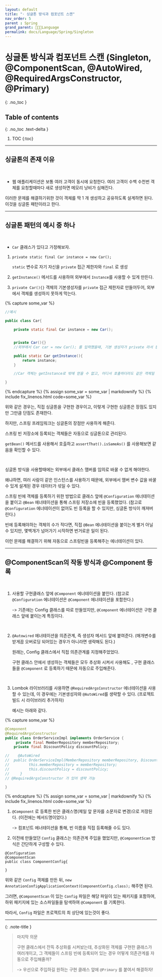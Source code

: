 ```yaml
---
layout: default
title: "· 싱글톤 방식과 컴포넌트 스캔"
nav_order: 5
parent : Spring
grand_parent: 👩🏻‍💻Language
permalink: docs/Language/Spring/Singleton
---
```


# 싱글톤 방식과 컴포넌트 스캔 (Singleton, @ComponentScan, @AutoWired, @RequiredArgsConstructor,  @Primary)
{: .no_toc }

## Table of contents
{: .no_toc .text-delta }

1. TOC
{:toc}

---

## 싱글톤의 존재 이유

<br>

- 웹 애플리케이션은 보통 여러 고객이 동시에 요청한다. 여러 고객이 수백 수천번 객체를 요청할때마다 새로 생성하면 메모리 낭비가 심해진다. 


이러한 문제를 해결하기위한 것이 객체를 딱 1 개 생성하고 공유하도록 설계하면 된다. 이것을 싱글톤 패턴이라고 한다.



------

## 싱글톤 패턴의 예시 중 하나

<br>

- `Car` 클래스가 있다고 가정해보자.

1. `private static final Car instance = new Car();`

   `static` 변수로 자기 자신을 `private` 접근 제한자와 `final` 로 생성



2. `getInstance()` 메서드를 사용하여 외부에서 `Instance`를 사용할 수 있게 만든다.



3. `private Car(){}` 객체의 기본생성자를 `private` 접근 제한자로 만들어두어, 외부에서 객체를 생성하지 못하게 막는다.


{% capture some_var %}
```java
//예시

public class Car{

    private static final Car instance = new Car();


    private Car(){}
    //외부에서 Car car = new Car(); 를 입력했을때, 기본 생성자가 private 라서 컴파일 오류가 생길 것

    public static Car getInstance(){
        return instance;
    }

    //Car 객체는 getInstance로 밖에 얻을 수 없고, 어디서 호출하더라도 같은 객체일 것

}
```
{% endcapture %}
{% assign some_var = some_var | markdownify %}
{% include fix_linenos.html code=some_var %}

위와 같은 경우는, 직접 싱글톤을 구현한 경우이고, 이렇게 구현한 싱글톤은 장점도 있지만 그만큼 단점도 존재한다.



하지만, 스프링 프레임워크는 싱글톤의 장점만 사용하게 해준다.



스프링 빈 저장소에 등록되는 객체들은 자동으로 싱글톤으로 관리된다.



`getBean()` 메서드를 사용해서 호출하고 `assertThat().isSameAs()` 를 사용해보면 같음을 확인할 수 있다.


<br>


싱글톤 방식을 사용할때에는 외부에서 클래스 맴버를 임의로 바꿀 수 없게 해야한다.



왜냐하면, 여러 사람이 같은 인스턴스를 사용하기 때문에, 외부에서 맴버 변수 값을 바꿀 수 있게 설계된 경우 데이터가 섞일 수 있다.





스프링 빈에 객체를 등록하기 위한 방법으로 클래스 앞에 `@Configuration` 에너테이션을 붙이고 `@Bean` 에너테이션을 통해 스프링 저장소에 빈을 등록했었다. (참고로 `@Configuration` 에너테이션이 없어도 빈 등록을 할 수 있지만, 싱글톤 방식이 깨져버린다.)





빈에 등록해야하는 객체의 수가 적다면, 직접 `@Bean` 에너테이션을 붙이는게 별거 아닐 수 있지만, 몇백개가 넘어가기 시작하면 번거로운 일이 된다.



이런 문제를 해결하기 위해 자동으로 스프링빈을 등록해주는 에너테이션이 있다.



------

## @ComponentScan의 작동 방식과 @Component 등록

<br>

1. 사용할 구현클래스 앞에 `@Component` 에너테이션을 붙인다. (참고로 `@Configuration` 에너테이션은 `@Component` 에너테이션을 포함한다.)

   -> 기존에는 Config 클래스를 따로 만들었지만, `@Component` 에너테이션은 구현 클래스 앞에 붙이는게 특징이다.

<br>


2. `@Autowired` 에너테이션을 의존관계, 즉 생성자 메서드 앞에 붙여준다. (매개변수를 받게끔 오버로딩 되어있는 경우가 아니라면 생략해도 된다.)

   원래는, Config 클래스에서 직접 의존관계를 지정해주었었다.

   구현 클래스 안에서 생성하는 객체들은 모두 추상화 시켜서 사용해도 , 구현 클래스들을 `@Component` 로 등록하기 때문에 자동으로 주입해준다. 

<br>

3. Lombok 라이브러리를 사용하면 `@RequiredArgsConstructor` 에너테이션을 사용할 수 있는데, 이 경우에는 기본생성자와 `@AutoWired`를 생략할 수 있다. (프로젝트 빌드 시 라이브러리 추가하자)

   예시는 아래와 같다.

{% capture some_var %}
```java
@Component
@RequiredArgsConstructor
public class OrderServiceImpl implements OrderService {
     private final MemberRepository memberRepository;
    private final DiscountPolicy discountPolicy;

//    @AutoWired
//  public OrderServiceImpl(MemberRepository memberRepository, DiscountPolicy discountPolicy) {
//         this.memberRepository = memberRepository;
//         this.discountPolicy = discountPolicy;
//     }     
// @RequiredArgsConstructor 가 있어 생략 가능

}
```
{% endcapture %}
{% assign some_var = some_var | markdownify %}
{% include fix_linenos.html code=some_var %}


1. `@Component` 로 등록한 빈은 클래스명(제일 앞 문자를 소문자로 변경)으로 저장된다. (이전에는 메서드명이었다.)

   -> 컴포넌트 에너테이션을 통해, 빈 이름을 직접 등록해줄 수도 있다. 


2. 이전에 만들었던 `Config` 클래스는 의존관계 주입을 했었지만, `@ComponentScan` 방식은 간단하게 구성할 수 있다.



```
@Configuration
@ComponentScan
public class ComponentConfig{

}
```



위와 같은 `Config` 객체를 만든 뒤, `new AnnotationConfigApplicationContext(ComponentConfig.class);` 해주면 된다.





그러면, `@ComponentScan` 이 있는 `Config` 파일은 해당 파일이 있는 패키지를 포함하여, 하위 패키지에 있는 소스파일들을 탐색하여 `@Component` 를 기록한다.



따라서, `Config` 파일은 프로젝트의 최 상단에 있는것이 좋다.

------

{: .note-title }
> 마지막 의문
>
> 구현 클래스에서 잔뜩 추상화를 시켜놨는데, 추상화된 객체를 구현한 클래스가 여러개이고, 그 객체들이 스프링 빈에 등록되어 있는 경우 어떻게 의존관계를 자동으로 주입해줄까?
>
> -> 우선으로 주입하길 원하는 구현 클래스 앞에 `@Primary` 를 붙여서 해결하자!